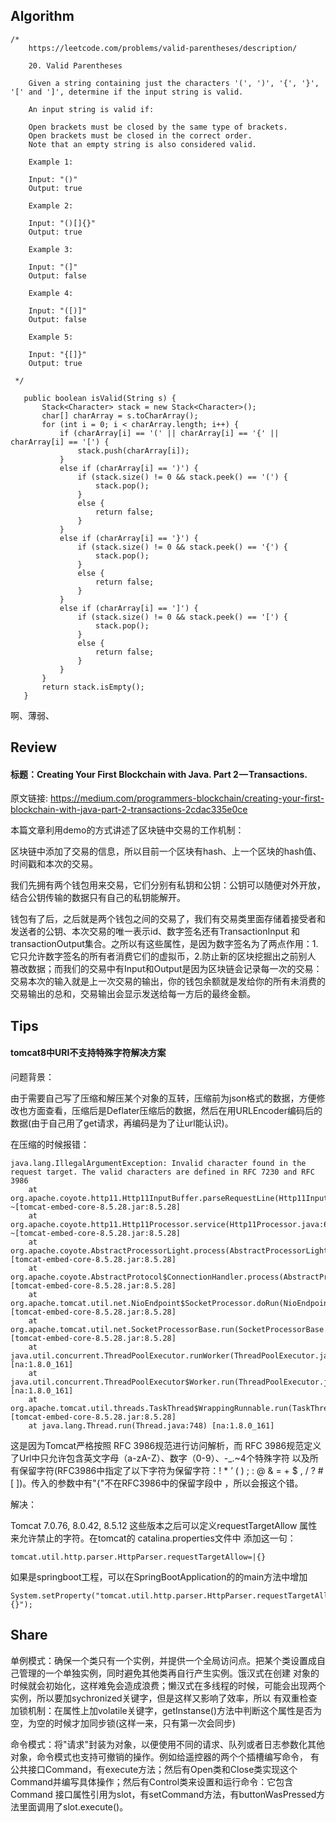## Algorithm ##
````
/*
    https://leetcode.com/problems/valid-parentheses/description/

    20. Valid Parentheses 

    Given a string containing just the characters '(', ')', '{', '}', '[' and ']', determine if the input string is valid.
    
    An input string is valid if:
    
    Open brackets must be closed by the same type of brackets.
    Open brackets must be closed in the correct order.
    Note that an empty string is also considered valid.
    
    Example 1:
    
    Input: "()"
    Output: true
    
    Example 2:
    
    Input: "()[]{}"
    Output: true
    
    Example 3:
    
    Input: "(]"
    Output: false
    
    Example 4:
    
    Input: "([)]"
    Output: false
    
    Example 5:
    
    Input: "{[]}"
    Output: true
    
 */
 ````

 ````
    public boolean isValid(String s) {
        Stack<Character> stack = new Stack<Character>();
        char[] charArray = s.toCharArray();
        for (int i = 0; i < charArray.length; i++) {
            if (charArray[i] == '(' || charArray[i] == '{' || charArray[i] == '[') {
                stack.push(charArray[i]);
            }
            else if (charArray[i] == ')') {
                if (stack.size() != 0 && stack.peek() == '(') {
                    stack.pop();
                }
                else {
                    return false;
                }
            }
            else if (charArray[i] == '}') {
                if (stack.size() != 0 && stack.peek() == '{') {
                    stack.pop();
                }
                else {
                    return false;
                }
            }
            else if (charArray[i] == ']') {
                if (stack.size() != 0 && stack.peek() == '[') {
                    stack.pop();
                }
                else {
                    return false;
                }
            }
        }
        return stack.isEmpty();
    }
 ````
 
 啊、薄弱、

## Review ##

#### 标题：Creating Your First Blockchain with Java. Part 2 — Transactions.

原文链接: https://medium.com/programmers-blockchain/creating-your-first-blockchain-with-java-part-2-transactions-2cdac335e0ce

本篇文章利用demo的方式讲述了区块链中交易的工作机制：

   区块链中添加了交易的信息，所以目前一个区块有hash、上一个区块的hash值、时间戳和本次的交易。

   我们先拥有两个钱包用来交易，它们分别有私钥和公钥：公钥可以随便对外开放，结合公钥传输的数据只有自己的私钥能解开。
   
   钱包有了后，之后就是两个钱包之间的交易了，我们有交易类里面存储着接受者和发送者的公钥、本次交易的唯一表示id、数字签名还有TransactionInput
和transactionOutput集合。之所以有这些属性，是因为数字签名为了两点作用：1.它只允许数字签名的所有者消费它们的虚拟币，2.防止新的区块挖掘出之前别人
篡改数据；而我们的交易中有Input和Output是因为区块链会记录每一次的交易：交易本次的输入就是上一次交易的输出，你的钱包余额就是发给你的所有未消费的
交易输出的总和，交易输出会显示发送给每一方后的最终金额。

## Tips ##

#### tomcat8中URI不支持特殊字符解决方案

问题背景：

由于需要自己写了压缩和解压某个对象的互转，压缩前为json格式的数据，方便修改也方面查看，压缩后是Deflater压缩后的数据，然后在用URLEncoder编码后的数据(由于自己用了get请求，再编码是为了让url能认识)。

在压缩的时候报错：

```
java.lang.IllegalArgumentException: Invalid character found in the request target. The valid characters are defined in RFC 7230 and RFC 3986
    at org.apache.coyote.http11.Http11InputBuffer.parseRequestLine(Http11InputBuffer.java:476) ~[tomcat-embed-core-8.5.28.jar:8.5.28]
    at org.apache.coyote.http11.Http11Processor.service(Http11Processor.java:687) ~[tomcat-embed-core-8.5.28.jar:8.5.28]
    at org.apache.coyote.AbstractProcessorLight.process(AbstractProcessorLight.java:66) [tomcat-embed-core-8.5.28.jar:8.5.28]
    at org.apache.coyote.AbstractProtocol$ConnectionHandler.process(AbstractProtocol.java:790) [tomcat-embed-core-8.5.28.jar:8.5.28]
    at org.apache.tomcat.util.net.NioEndpoint$SocketProcessor.doRun(NioEndpoint.java:1459) [tomcat-embed-core-8.5.28.jar:8.5.28]
    at org.apache.tomcat.util.net.SocketProcessorBase.run(SocketProcessorBase.java:49) [tomcat-embed-core-8.5.28.jar:8.5.28]
    at java.util.concurrent.ThreadPoolExecutor.runWorker(ThreadPoolExecutor.java:1149) [na:1.8.0_161]
    at java.util.concurrent.ThreadPoolExecutor$Worker.run(ThreadPoolExecutor.java:624) [na:1.8.0_161]
    at org.apache.tomcat.util.threads.TaskThread$WrappingRunnable.run(TaskThread.java:61) [tomcat-embed-core-8.5.28.jar:8.5.28]
    at java.lang.Thread.run(Thread.java:748) [na:1.8.0_161]
```
这是因为Tomcat严格按照 RFC 3986规范进行访问解析，而 RFC 3986规范定义了Url中只允许包含英文字母（a-zA-Z）、数字（0-9）、-_.~4个特殊字符
以及所有保留字符(RFC3986中指定了以下字符为保留字符：! * ’ ( ) ; : @ & = + $ , / ? # [ ])。传入的参数中有"{"不在RFC3986中的保留字段中
，所以会报这个错。

解决：

Tomcat 7.0.76, 8.0.42, 8.5.12 这些版本之后可以定义requestTargetAllow 属性来允许禁止的字符。在tomcat的 catalina.properties文件中
添加这一句：

````
tomcat.util.http.parser.HttpParser.requestTargetAllow=|{}
````

如果是springboot工程，可以在SpringBootApplication的的main方法中增加

```
System.setProperty("tomcat.util.http.parser.HttpParser.requestTargetAllow","|{}");
```

## Share ##

单例模式：确保一个类只有一个实例，并提供一个全局访问点。把某个类设置成自己管理的一个单独实例，同时避免其他类再自行产生实例。饿汉式在创建
对象的时候就会初始化，这样难免会造成浪费；懒汉式在多线程的时候，可能会出现两个实例，所以要加sychronized关键字，但是这样又影响了效率，所以
有双重检查加锁机制：在属性上加volatile关键字，getInstanse()方法中判断这个属性是否为空，为空的时候才加同步锁(这样一来，只有第一次会同步)

命令模式：将"请求"封装为对象，以便使用不同的请求、队列或者日志参数化其他对象，命令模式也支持可撤销的操作。例如给遥控器的两个个插槽编写命令，
有公共接口Command，有execute方法；然后有Open类和Close类实现这个Command并编写具体操作；然后有Control类来设置和运行命令：它包含Command
接口属性引用为slot，有setCommand方法，有buttonWasPressed方法里面调用了slot.execute()。




